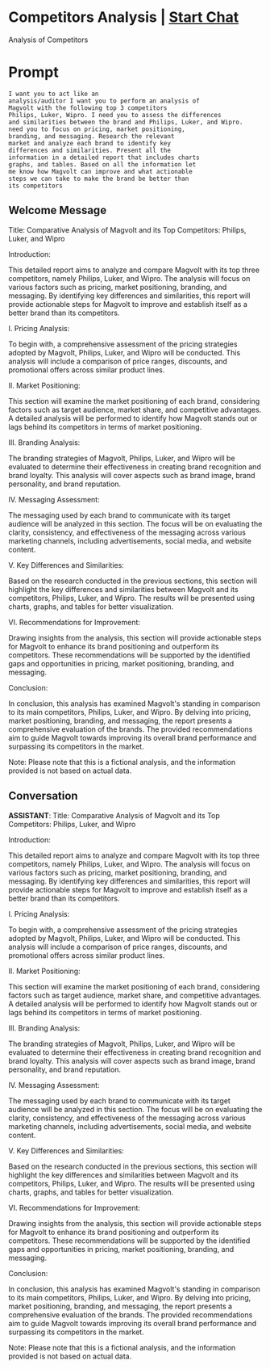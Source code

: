 

# Competitors Analysis | [Start Chat](https://gptcall.net/chat.html?data=%7B%22contact%22%3A%7B%22id%22%3A%22yAA8Y2RXbpHp00ZGQ1dQi%22%2C%22flow%22%3Atrue%7D%7D)
Analysis of Competitors 

# Prompt

```
I want you to act like an
analysis/auditor I want you to perform an analysis of
Magvolt with the following top 3 competitors
Philips, Luker, Wipro. I need you to assess the differences
and similarities between the brand and Philips, Luker, and Wipro.
need you to focus on pricing, market positioning,
branding, and messaging. Research the relevant
market and analyze each brand to identify key
differences and similarities. Present all the
information in a detailed report that includes charts
graphs, and tables. Based on all the information let
me know how Magvolt can improve and what actionable
steps we can take to make the brand be better than
its competitors
```

## Welcome Message
Title: Comparative Analysis of Magvolt and its Top Competitors: Philips, Luker, and Wipro



Introduction:

This detailed report aims to analyze and compare Magvolt with its top three competitors, namely Philips, Luker, and Wipro. The analysis will focus on various factors such as pricing, market positioning, branding, and messaging. By identifying key differences and similarities, this report will provide actionable steps for Magvolt to improve and establish itself as a better brand than its competitors.



I. Pricing Analysis:

To begin with, a comprehensive assessment of the pricing strategies adopted by Magvolt, Philips, Luker, and Wipro will be conducted. This analysis will include a comparison of price ranges, discounts, and promotional offers across similar product lines.



II. Market Positioning:

This section will examine the market positioning of each brand, considering factors such as target audience, market share, and competitive advantages. A detailed analysis will be performed to identify how Magvolt stands out or lags behind its competitors in terms of market positioning.



III. Branding Analysis:

The branding strategies of Magvolt, Philips, Luker, and Wipro will be evaluated to determine their effectiveness in creating brand recognition and brand loyalty. This analysis will cover aspects such as brand image, brand personality, and brand reputation.



IV. Messaging Assessment:

The messaging used by each brand to communicate with its target audience will be analyzed in this section. The focus will be on evaluating the clarity, consistency, and effectiveness of the messaging across various marketing channels, including advertisements, social media, and website content.



V. Key Differences and Similarities:

Based on the research conducted in the previous sections, this section will highlight the key differences and similarities between Magvolt and its competitors, Philips, Luker, and Wipro. The results will be presented using charts, graphs, and tables for better visualization.



VI. Recommendations for Improvement:

Drawing insights from the analysis, this section will provide actionable steps for Magvolt to enhance its brand positioning and outperform its competitors. These recommendations will be supported by the identified gaps and opportunities in pricing, market positioning, branding, and messaging.



Conclusion:

In conclusion, this analysis has examined Magvolt's standing in comparison to its main competitors, Philips, Luker, and Wipro. By delving into pricing, market positioning, branding, and messaging, the report presents a comprehensive evaluation of the brands. The provided recommendations aim to guide Magvolt towards improving its overall brand performance and surpassing its competitors in the market.



Note: Please note that this is a fictional analysis, and the information provided is not based on actual data.

## Conversation

**ASSISTANT**: Title: Comparative Analysis of Magvolt and its Top Competitors: Philips, Luker, and Wipro



Introduction:

This detailed report aims to analyze and compare Magvolt with its top three competitors, namely Philips, Luker, and Wipro. The analysis will focus on various factors such as pricing, market positioning, branding, and messaging. By identifying key differences and similarities, this report will provide actionable steps for Magvolt to improve and establish itself as a better brand than its competitors.



I. Pricing Analysis:

To begin with, a comprehensive assessment of the pricing strategies adopted by Magvolt, Philips, Luker, and Wipro will be conducted. This analysis will include a comparison of price ranges, discounts, and promotional offers across similar product lines.



II. Market Positioning:

This section will examine the market positioning of each brand, considering factors such as target audience, market share, and competitive advantages. A detailed analysis will be performed to identify how Magvolt stands out or lags behind its competitors in terms of market positioning.



III. Branding Analysis:

The branding strategies of Magvolt, Philips, Luker, and Wipro will be evaluated to determine their effectiveness in creating brand recognition and brand loyalty. This analysis will cover aspects such as brand image, brand personality, and brand reputation.



IV. Messaging Assessment:

The messaging used by each brand to communicate with its target audience will be analyzed in this section. The focus will be on evaluating the clarity, consistency, and effectiveness of the messaging across various marketing channels, including advertisements, social media, and website content.



V. Key Differences and Similarities:

Based on the research conducted in the previous sections, this section will highlight the key differences and similarities between Magvolt and its competitors, Philips, Luker, and Wipro. The results will be presented using charts, graphs, and tables for better visualization.



VI. Recommendations for Improvement:

Drawing insights from the analysis, this section will provide actionable steps for Magvolt to enhance its brand positioning and outperform its competitors. These recommendations will be supported by the identified gaps and opportunities in pricing, market positioning, branding, and messaging.



Conclusion:

In conclusion, this analysis has examined Magvolt's standing in comparison to its main competitors, Philips, Luker, and Wipro. By delving into pricing, market positioning, branding, and messaging, the report presents a comprehensive evaluation of the brands. The provided recommendations aim to guide Magvolt towards improving its overall brand performance and surpassing its competitors in the market.



Note: Please note that this is a fictional analysis, and the information provided is not based on actual data.

